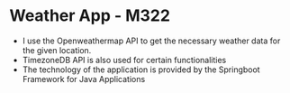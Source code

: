 # Weather App - M322

- I use the Openweathermap API to get the necessary weather data for the given location.
- TimezoneDB API is also used for certain functionalities
- The technology of the application is provided by the Springboot Framework for Java Applications
